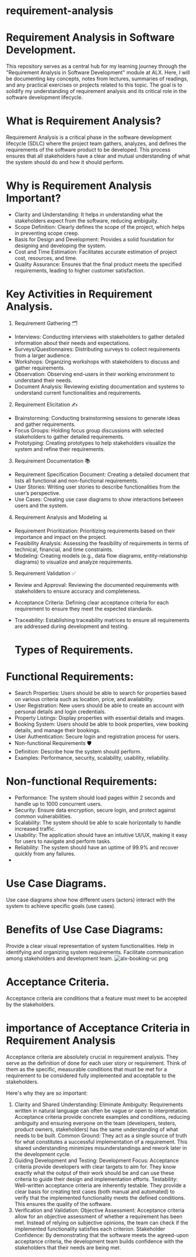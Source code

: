 # requirement-analysis
# Requirement Analysis in Software Development.
This repository serves as a central hub for my learning journey through the "Requirement Analysis in Software Development" module at ALX. Here, I will be documenting key concepts, notes from lectures, summaries of readings, and any practical exercises or projects related to this topic. The goal is to solidify my understanding of requirement analysis and its critical role in the software development lifecycle.
# What is Requirement Analysis?
Requirement Analysis is a critical phase in the software development lifecycle (SDLC) where the project team gathers, analyzes, and defines the requirements of the software product to be developed. This process ensures that all stakeholders have a clear and mutual understanding of what the system should do and how it should perform.
# Why is Requirement Analysis Important?
* Clarity and Understanding: It helps in understanding what the stakeholders expect from the software, reducing ambiguity.
* Scope Definition: Clearly defines the scope of the project, which helps in preventing scope creep.
* Basis for Design and Development: Provides a solid foundation for designing and developing the system.
* Cost and Time Estimation: Facilitates accurate estimation of project cost, resources, and time.
* Quality Assurance: Ensures that the final product meets the specified requirements, leading to higher customer satisfaction.
# Key Activities in Requirement Analysis.
1. Requirement Gathering 🗂️
* Interviews: Conducting interviews with stakeholders to gather detailed information about their needs and expectations.
* Surveys/Questionnaires: Distributing surveys to collect requirements from a larger audience.
* Workshops: Organizing workshops with stakeholders to discuss and gather requirements.
* Observation: Observing end-users in their working environment to understand their needs.
* Document Analysis: Reviewing existing documentation and systems to understand current functionalities and requirements.
2. Requirement Elicitation ✍️
* Brainstorming: Conducting brainstorming sessions to generate ideas and gather requirements.
* Focus Groups: Holding focus group discussions with selected stakeholders to gather detailed requirements.
* Prototyping: Creating prototypes to help stakeholders visualize the system and refine their requirements.
3. Requirement Documentation 📚
* Requirement Specification Document: Creating a detailed document that lists all functional and non-functional requirements.
* User Stories: Writing user stories to describe functionalities from the user’s perspective.
* Use Cases: Creating use case diagrams to show interactions between users and the system.
4. Requirement Analysis and Modeling 📊
* Requirement Prioritization: Prioritizing requirements based on their importance and impact on the project.
* Feasibility Analysis: Assessing the feasibility of requirements in terms of technical, financial, and time constraints.
* Modeling: Creating models (e.g., data flow diagrams, entity-relationship diagrams) to visualize and analyze requirements.
5. Requirement Validation ✅
* Review and Approval: Reviewing the documented requirements with stakeholders to ensure accuracy and completeness.
* Acceptance Criteria: Defining clear acceptance criteria for each requirement to ensure they meet the expected standards.
* Traceability: Establishing traceability matrices to ensure all requirements are addressed during development and testing.
  
  # Types of Requirements.
# Functional Requirements:

* Search Properties: Users should be able to search for properties based on various criteria such as location, price, and availability.
* User Registration: New users should be able to create an account with personal details and login credentials.
* Property Listings: Display properties with essential details and images.
* Booking System: Users should be able to book properties, view booking details, and manage their bookings.
* User Authentication: Secure login and registration process for users.
* Non-functional Requirements 🛡️
* Definition: Describe how the system should perform.
* Examples: Performance, security, scalability, usability, reliability.

# Non-functional Requirements:

* Performance: The system should load pages within 2 seconds and handle up to 1000 concurrent users.
* Security: Ensure data encryption, secure login, and protect against common vulnerabilities.
* Scalability: The system should be able to scale horizontally to handle increased traffic.
* Usability: The application should have an intuitive UI/UX, making it easy for users to navigate and perform tasks.
* Reliability: The system should have an uptime of 99.9% and recover quickly from any failures.
* 
# Use Case Diagrams.
Use case diagrams show how different users (actors) interact with the system to achieve specific goals (use cases).

# Benefits of Use Case Diagrams:
Provide a clear visual representation of system functionalities.
Help in identifying and organizing system requirements.
Facilitate communication among stakeholders and development team.
![alx-booking-uc png](https://github.com/user-attachments/assets/cdb8ce56-36e5-47ee-8d1b-369836de7dc2)

# Acceptance Criteria.
Acceptance criteria are conditions that a feature must meet to be accepted by the stakeholders.
#  importance of Acceptance Criteria in Requirement Analysis
Acceptance criteria are absolutely crucial in requirement analysis. They serve as the definition of done for each user story or requirement. Think of them as the specific, measurable conditions that must be met for a requirement to be considered fully implemented and acceptable to the stakeholders.

Here's why they are so important:
1. Clarity and Shared Understanding:
Eliminate Ambiguity: Requirements written in natural language can often be vague or open to interpretation. Acceptance criteria provide concrete examples and conditions, reducing ambiguity and ensuring everyone on the team (developers, testers, product owners, stakeholders) has the same understanding of what needs to be built.
Common Ground: They act as a single source of truth for what constitutes a successful implementation of a requirement. This shared understanding minimizes misunderstandings and rework later in the development cycle.
2. Guiding Development and Testing:
Development Focus: Acceptance criteria provide developers with clear targets to aim for. They know exactly what the output of their work should be and can use these criteria to guide their design and implementation efforts.
Testability: Well-written acceptance criteria are inherently testable. They provide a clear basis for creating test cases (both manual and automated) to verify that the implemented functionality meets the defined conditions. This ensures the quality of the software.
3. Verification and Validation:
Objective Assessment: Acceptance criteria allow for an objective assessment of whether a requirement has been met. Instead of relying on subjective opinions, the team can check if the implemented functionality satisfies each criterion.
Stakeholder Confidence: By demonstrating that the software meets the agreed-upon acceptance criteria, the development team builds confidence with the stakeholders that their needs are being met.
